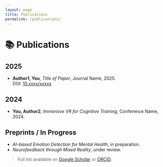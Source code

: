 ```yaml
---
layout: page
title: Publications
permalink: /publications/
---
```


# 📚 Publications

## 2025

- **Author1, You**, *Title of Paper*, Journal Name, 2025.  
  DOI: [10.xxxx/xxxxx](#)

## 2024

- **You, Author2**, *Immersive VR for Cognitive Training*, Conference Name, 2024.

## Preprints / In Progress

- *AI-based Emotion Detection for Mental Health*, in preparation.
- *Neurofeedback through Mixed Reality*, under review.

> Full list available on [Google Scholar](#) or [ORCID](#).
